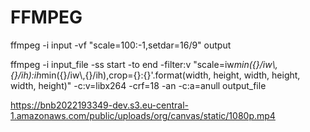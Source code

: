# FFMPEG

ffmpeg -i input -vf "scale=100:-1,setdar=16/9" output

ffmpeg -i input_file -ss start -to end -filter:v "scale=iw*min({}/iw\\,{}/ih):ih*min({}/iw\\,{}/ih),crop={}:{}'.format(width, height, width, height, width, height)" -c:v=libx264 -crf=18 -an -c:a=anull output_file
  
  
https://bnb2022193349-dev.s3.eu-central-1.amazonaws.com/public/uploads/org/canvas/static/1080p.mp4
